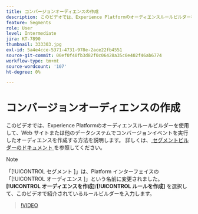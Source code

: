 ```yaml
---
title: コンバージョンオーディエンスの作成
description: このビデオでは、Experience Platformのオーディエンスルールビルダーを使用して、Web サイトまたは他のデータシステムでコンバージョンイベントを実行したオーディエンスを作成する方法を説明します。
feature: Segments
role: User
level: Intermediate
jira: KT-7890
thumbnail: 333303.jpg
exl-id: 5a4e4cce-5371-4731-978e-2ace22fb4551
source-git-commit: 00ef0f40fb3d82f0c06428a35c0e402f46ab6774
workflow-type: tm+mt
source-wordcount: '107'
ht-degree: 0%

---
```


# コンバージョンオーディエンスの作成

このビデオでは、Experience Platformのオーディエンスルールビルダーを使用して、Web サイトまたは他のデータシステムでコンバージョンイベントを実行したオーディエンスを作成する方法を説明します。 詳しくは、[ セグメントビルダーのドキュメント ](https://experienceleague.adobe.com/docs/experience-platform/segmentation/ui/segment-builder.html?lang=ja) を参照してください。

>[!NOTE]
>
> 「[!UICONTROL  セグメント ]」は、Platform インターフェイスの「[!UICONTROL  オーディエンス ]」という名前に変更されました。 **[!UICONTROL オーディエンスを作成]**/**[!UICONTROL ルールを作成]** を選択して、このビデオで紹介されているルールビルダーを入力します。

>[!VIDEO](https://video.tv.adobe.com/v/333303/?learn=on)

